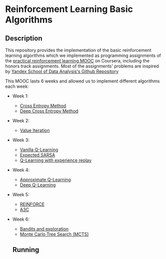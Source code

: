# Reinforcement Learning Basic Algorithms

## Description
This repository provides the implementation of the basic reinforcement learning algorithms which we implemented as programming assignments of the [practical reinforcement learning MOOC](https://www.coursera.org/learn/practical-rl) on Coursera, including the honors track assignments. Most of the assignments' problems are inspired by [Yandex School of Data Analysis's Github Repository](https://github.com/yandexdataschool/Practical_RL)

This MOOC lasts 6 weeks and allowed us to implement different algorithms each week:
* Week 1:
   * [Cross Entropy Method](./week1/02_crossentropy_method.ipynb)
   * [Deep Cross Entropy Method](./week1/03_deep_crossentropy_method.ipynb)
   
* Week 2:
   * [Value Iteration](./week2/04_practice_value_iteration.ipynb)

* Week 3:
   * [Vanilla Q-Learning](./week3/05_qlearning.ipynb)
   * [Expected SARSA](./week3/06_sarsa.ipynb)
   * [Q-Learning with experience replay](./week3/07_experience_replay.ipynb)
     
* Week 4:
   * [Approximate Q-Learning](./week4/08_practice_approx_qlearning.ipynb)
   * [Deep Q-Learning](./week4/09_dqn_atari.ipynb)

* Week 5:
   * [REINFORCE](./week5/10_practice_reinforce.ipynb)
   * [A3C](./week5/11_practice_a3c.ipynb)

* Week 6:
   * [Bandits and exploration](./week6/12_bandits.ipynb)
   * [Monte Carlo Tree Search (MCTS)](./week6/13_practice_mcts.ipynb)
   
   ## Running

